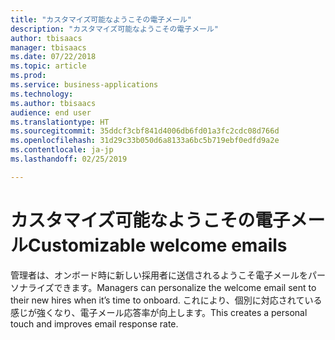 ```yaml
---
title: "カスタマイズ可能なようこその電子メール"
description: "カスタマイズ可能なようこその電子メール"
author: tbisaacs
manager: tbisaacs
ms.date: 07/22/2018
ms.topic: article
ms.prod: 
ms.service: business-applications
ms.technology: 
ms.author: tbisaacs
audience: end user
ms.translationtype: HT
ms.sourcegitcommit: 35ddcf3cbf841d4006db6fd01a3fc2cdc08d766d
ms.openlocfilehash: 31d29c33b050d6a8133a6bc5b719ebf0edfd9a2e
ms.contentlocale: ja-jp
ms.lasthandoff: 02/25/2019

---
```

#  <a name="customizable-welcome-emails"></a><span data-ttu-id="3b60b-103">カスタマイズ可能なようこその電子メール</span><span class="sxs-lookup"><span data-stu-id="3b60b-103">Customizable welcome emails</span></span>





<span data-ttu-id="3b60b-104">管理者は、オンボード時に新しい採用者に送信されるようこそ電子メールをパーソナライズできます。</span><span class="sxs-lookup"><span data-stu-id="3b60b-104">Managers can personalize the welcome email sent to their new hires when it’s time to onboard.</span></span> <span data-ttu-id="3b60b-105">これにより、個別に対応されている感じが強くなり、電子メール応答率が向上します。</span><span class="sxs-lookup"><span data-stu-id="3b60b-105">This creates a personal touch and improves email response rate.</span></span>

